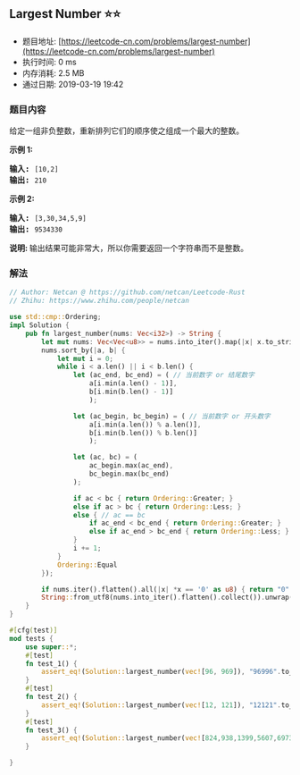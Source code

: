 ## Largest Number :star::star:
- 题目地址: [https://leetcode-cn.com/problems/largest-number](https://leetcode-cn.com/problems/largest-number)
- 执行时间: 0 ms 
- 内存消耗: 2.5 MB
- 通过日期: 2019-03-19 19:42

### 题目内容
<p>给定一组非负整数，重新排列它们的顺序使之组成一个最大的整数。</p>

<p><strong>示例 1:</strong></p>

<pre><strong>输入:</strong> <code>[10,2]</code>
<strong>输出:</strong> <code>210</code></pre>

<p><strong>示例 2:</strong></p>

<pre><strong>输入:</strong> <code>[3,30,34,5,9]</code>
<strong>输出:</strong> <code>9534330</code></pre>

<p><strong>说明: </strong>输出结果可能非常大，所以你需要返回一个字符串而不是整数。</p>


### 解法
```rust
// Author: Netcan @ https://github.com/netcan/Leetcode-Rust
// Zhihu: https://www.zhihu.com/people/netcan

use std::cmp::Ordering;
impl Solution {
    pub fn largest_number(nums: Vec<i32>) -> String {
        let mut nums: Vec<Vec<u8>> = nums.into_iter().map(|x| x.to_string().into_bytes()).collect();
        nums.sort_by(|a, b| {
            let mut i = 0;
            while i < a.len() || i < b.len() {
                let (ac_end, bc_end) = ( // 当前数字 or 结尾数字
                    a[i.min(a.len() - 1)],
                    b[i.min(b.len() - 1)]
                    );

                let (ac_begin, bc_begin) = ( // 当前数字 or 开头数字
                    a[i.min(a.len()) % a.len()],
                    b[i.min(b.len()) % b.len()]
                    );

                let (ac, bc) = (
                    ac_begin.max(ac_end), 
                    bc_begin.max(bc_end)
                );

                if ac < bc { return Ordering::Greater; }
                else if ac > bc { return Ordering::Less; }
                else { // ac == bc
                    if ac_end < bc_end { return Ordering::Greater; }
                    else if ac_end > bc_end { return Ordering::Less; }
                }
                i += 1;
            }
            Ordering::Equal
        });

        if nums.iter().flatten().all(|x| *x == '0' as u8) { return "0".to_string(); }
        String::from_utf8(nums.into_iter().flatten().collect()).unwrap()
    }
}

#[cfg(test)]
mod tests {
    use super::*;
    #[test]
    fn test_1() {
        assert_eq!(Solution::largest_number(vec![96, 969]), "96996".to_owned());
    }
    #[test]
    fn test_2() {
        assert_eq!(Solution::largest_number(vec![12, 121]), "12121".to_owned());
    }
    #[test]
    fn test_3() {
        assert_eq!(Solution::largest_number(vec![824,938,1399,5607,6973,5703,9609,4398,8247]), "9609938824824769735703560743981399".to_owned());
    }

}


```
